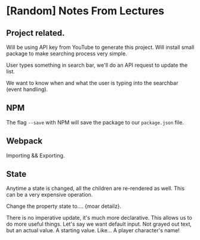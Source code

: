 # [Random] Notes From Lectures

## Project related.
Will be using API key from YouTube to generate this project.
Will install small package to make searching process very simple.

User types something in search bar, we'll do an API request to update the list.

We want to know when and what the user is typing into the searchbar (event handling).

## NPM
The flag `--save` with NPM will save the package to our `package.json` file.

## Webpack
Importing && Exporting.

## State

Anytime a state is changed, all the children are re-rendered as well. This can be a very expensive operation.

Change the property state to.... {moar detailz}.

There is no imperative update, it's much more declarative. This allows us to do more useful things.
Let's say we want default input. Not grayed out text, but an actual value. A starting value.
Like... A player character's name!